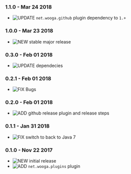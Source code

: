 ### 1.1.0 - Mar 24 2018

* ![UPDATE] `net.wooga.github` plugin dependency to `1.+`

### 1.0.0 - Mar 23 2018

* ![NEW] stable major release

### 0.3.0 - Feb 01 2018

* ![UPDATE] dependecies

### 0.2.1 - Feb 01 2018

* ![FIX] Bugs

### 0.2.0 - Feb 01 2018

* ![ADD] github release plugin and release steps

### 0.1.1 - Jan 31 2018

* ![FIX] switch to back to Java 7

### 0.1.0 - Nov 22 2017

* ![NEW] initial release
* ![ADD] `net.wooga.plugins` plugin


<!-- START icon Id's -->

[NEW]:http://atlas-resources.wooga.com/icons/icon_new.svg "New"
[ADD]:http://atlas-resources.wooga.com/icons/icon_add.svg "Add"
[IMPROVE]:http://atlas-resources.wooga.com/icons/icon_improve.svg "IMPROVE"
[CHANGE]:http://atlas-resources.wooga.com/icons/icon_change.svg "Change"
[FIX]:http://atlas-resources.wooga.com/icons/icon_fix.svg "Fix"
[UPDATE]:http://atlas-resources.wooga.com/icons/icon_update.svg "Update"

[BREAK]:http://atlas-resources.wooga.com/icons/icon_break.svg "Break"
[REMOVE]:http://atlas-resources.wooga.com/icons/icon_remove.svg "Remove"
[IOS]:http://atlas-resources.wooga.com/icons/icon_iOS.svg "iOS"
[ANDROID]:http://atlas-resources.wooga.com/icons/icon_android.svg "Android"
[WEBGL]:http://atlas-resources.wooga.com/icons/icon_webGL.svg "Web:GL"

<!-- END icon Id's -->

